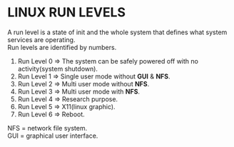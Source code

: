 # LINUX RUN LEVELS
A run level is a state of init and the whole system that defines what system services are operating.<br>
Run levels are identified by numbers.

1. Run Level 0 => The system can be safely powered off with no activity(system shutdown).
2. Run Level 1 => Single user mode without **GUI** & **NFS**.
3. Run Level 2 => Multi user mode without **NFS**.
4. Run Level 3 => Multi user mode with **NFS**.
5. Run Level 4 => Research purpose.
6. Run Level 5 => X11(linux graphic).
7. Run Level 6 => Reboot.


NFS = network file system.<br>
GUI = graphical user interface.